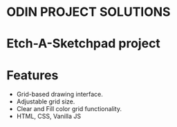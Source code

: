 # ODIN PROJECT SOLUTIONS
# Etch-A-Sketchpad project
# Features
- Grid-based drawing interface.
- Adjustable grid size.
- Clear and Fill color grid functionality.
- HTML, CSS, Vanilla JS
